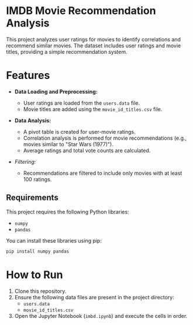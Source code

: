 # IMDB Movie Recommendation Analysis

This project analyzes user ratings for movies to identify correlations and recommend similar movies. The dataset includes user ratings and movie titles, providing a simple recommendation system.

# Features

- **Data Loading and Preprocessing:**  
  - User ratings are loaded from the `users.data` file.  
  - Movie titles are added using the `movie_id_titles.csv` file.  

- **Data Analysis:**  
  - A pivot table is created for user-movie ratings.  
  - Correlation analysis is performed for movie recommendations (e.g., movies similar to "Star Wars (1977)").  
  - Average ratings and total vote counts are calculated.  

- *Filtering:* 
  - Recommendations are filtered to include only movies with at least 100 ratings.

## Requirements

This project requires the following Python libraries:

- `numpy`  
- `pandas`  

You can install these libraries using pip:

```bash
pip install numpy pandas
```

# How to Run

1. Clone this repository.  
2. Ensure the following data files are present in the project directory:  
   - `users.data`  
   - `movie_id_titles.csv`  
3. Open the Jupyter Notebook (`imbd.ipynb`) and execute the cells in order.

